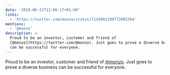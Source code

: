 ```yaml
---
date: '2019-06-21T11:06:17+01:00'
links:
  - 'https://twitter.com/monzo/status/1142002299772002304'
mentions:
  - '@monzo'
description: >-
  Proud to be an investor, customer and friend of
  [@monzo](https://twitter.com/@monzo). Just goes to prove a diverse business
  can be successful for everyone.
---
```

Proud to be an investor, customer and friend of [@monzo](https://twitter.com/@monzo). Just goes to prove a diverse business can be successful for everyone. 
